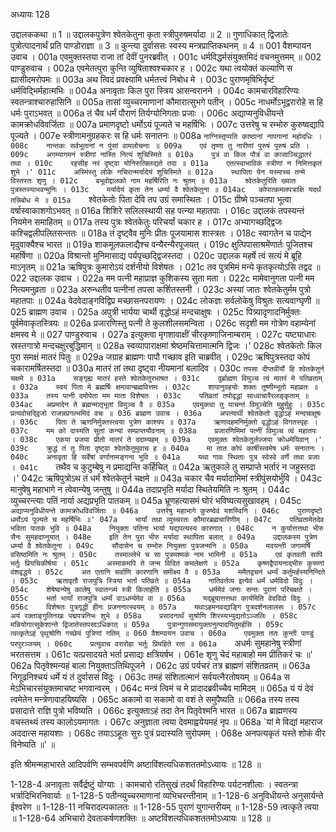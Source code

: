 अध्यायः 128

उद्दालककथा ॥ 1 ॥ उद्दालकपुत्रेण श्वेतकेतुना कृता स्त्रीपुरुषमर्यादा ॥ 2 ॥ गुणाधिकात् द्विजातेः पुत्रोत्पादनार्थं प्रति पाण्डोराज्ञा ॥ 3 ॥ कुन्त्या दुर्वाससः स्वस्य मन्त्रप्राप्तिकथनम् ॥ 4 ॥
001	वैशम्पायन उवाच ।
001a	एवमुक्तस्तया राजा तां देवीं पुनरब्रवीत् ।
001c	धर्मविद्धर्मसंयुक्तमिदं वचनमुत्तमम् ॥
002	पाण्डुरुवाच ।
002a	एवमेतत्पुरा कुन्ति व्युषिताश्वश्चकार ह ।
002c	यथा त्वयोक्तं कल्याणि स ह्यासीदमरोपमः ॥
003a	अथ त्विदं प्रवक्ष्यामि धर्मतत्त्वं निबोध मे ।
003c	पुराणमृषिभिर्दृष्टं धर्मविद्भिर्महात्मभिः ॥
004a	अनावृताः किल पुरा स्त्रिय आसन्वरानने ।
004c	कामचारविहारिण्यः स्वतन्त्राश्चारुहासिनि ॥
005a	तासां व्युच्चरमाणानां कौमारात्सुभगे पतीन् ।
005c	नाधर्मोऽभूद्वरारोहे स हि धर्मः पुराऽभवत् ॥
006a	तं चैव धर्मं पौराणं तिर्यग्योनिगताः प्रजाः ।
006c	अद्याप्यनुविधीयन्ते कामक्रोधविवर्जिताः ॥
007a	प्रमाणदृष्टो धर्मोऽयं पूज्यते च महर्षिभिः ।
007c	उत्तरेषु च रम्भोरु कुरुष्वद्यापि पूज्यते ।
007e	स्त्रीणामनुग्रहकरः स हि धर्मः सनातनः ॥
008a	`नाग्निस्तृप्यति काष्ठानां नापगानां महोदधिः ।
008c	नान्तकः सर्वभूतानां न पुंसां वामलोचनाः ॥
009a	एवं तृष्णा तु नारीणां पुरुषं पुरुषं प्रति ।
009c	अगम्यागमनं स्त्रीणां नास्ति नित्यं शुचिस्मिते ॥
010a	पुत्रं वा किल पौत्रं वा कासाञ्चिद्धातरं तथा ।
010c	रहसीह नरं दृष्ट्वा योनिरुत्क्लिद्यते तदा ॥
011a	एतत्स्वाभाविकं स्त्रीणां न निमित्तकृतं शुभे ।'
011c	अस्मिंस्तु लोके नचिरान्मर्यादेयं शुचिस्मिते ॥
012a	स्थापिता येन यस्माच्च तन्मे विस्तरतः शृणु ।
012c	बभूवोद्दालको नाम महर्षिरिति नः श्रुतम् ॥
013a	श्वेतकेतुरिति ख्यातः पुत्रस्तस्याभवन्मुनिः ।
013c	मर्यादेयं कृता तेन धर्म्या वै श्वेतकेतुना ॥
014ac	कोपात्कमलपत्राक्षि यदर्थं तन्निबोध मे ॥
015a	`श्वेतकेतोः पिता देवि तप उग्रं समास्थितः ।
015c	ग्रीष्मे पञ्चतपा भूत्वा वर्षास्वाकाशगोऽभवत् ॥
016a	शिशिरे सलिलस्थायी सह पत्न्या महातपाः ।
016c	उद्दालकं तपस्यन्तं नियमेन समाहितम् ॥
017a	तस्य पुत्रः श्वेतकेतुः परिचर्यां चकार ह ।
017c	अभ्यागच्छद्द्विजः कश्चिद्वलीपलितसन्ततः ॥
018a	तं दृष्ट्वैव मुनिः प्रीतः पूजयामास शास्त्रतः ।
018c	स्वागतेन च पाद्येन मृदुवाक्यैश्च भारत ॥
019a	शाकमूलफलाद्यैश्च वन्यैरन्यैरपूजयत् ।
019c	क्षुत्पिपासाश्रमेंणार्तः पूजितश्च महर्षिणा ॥
020a	विश्रान्तो मुनिमासाद्य पर्यपृच्छद्द्विजस्तदा ।
020c	उद्दालक महर्षे त्वं सत्यं मे ब्रूहि माऽनृतम् ॥
021a	ऋषिपुत्रः कुमारोऽयं दर्शनीयो विशेषतः ।
021c	तव पुत्रमिमं मन्ये कृतकृत्योऽसि तद्वद ॥
022	उद्दालक उवाच ।
022a	मम पत्नी महाप्राज्ञ कुशिकस्य सुता मता ।
022c	मामेवानुगता पत्नी मम नित्यमनुव्रता ॥
023a	अरुन्धतीव पत्नीनां तपसा कर्शितस्तनी ।
023c	अस्यां जातः श्वेतकेतुर्मम पुत्रो महातपाः ॥
024a	वेदवेदाङ्गविद्विप्र मच्छासनपरायणः ।
024c	लोकज्ञः सर्वलोकेषु विश्रुतः सत्यवाग्घृणी ॥
025	ब्राह्मण उवाच ।
025a	अपुत्री भार्यया चार्थी वृद्धोऽहं मन्दचाक्षुषः ।
025c	पित्र्यादृणादनिर्मुक्तः पूर्वमेवाकृतस्त्रियः ॥
026a	प्रजारणिस्तु पत्नी ते कुलशीलसमन्विता ।
026c	सदृशी मम गोत्रेण वहाम्येनां क्षमस्व मे ॥
027	पाण्डुरुवाच ।
027a	इत्युक्त्वा मृगशावाक्षीं चीरकृष्णाजिनाम्बराम् ।
027c	यष्ट्याधारः स्रस्तगात्रो मन्दचक्षुरबुद्धिमान् ॥
028a	स्वव्यापाराक्षमां श्रेष्ठमचित्तामात्मनि द्विजः ।'
028c	श्वेतकेतोः किल पुरा समक्षं मातरं पितुः ॥
029a	जग्राह ब्राह्मणः पापौ गच्छाव इति चाब्रवीत् ।
029c	ऋषिपुत्रस्तदा कोपं चकारामर्षितस्तदा ॥
030a	मातरं तां तथा दृष्ट्वा नीयमानां बलादिव ।
030c	`तपसा दीप्तवीर्यो हि श्वेतकेतुर्न चक्षमे ॥
031a	सङ्गृह्य मातरं हस्ते श्वेतकेतुरभाषत ।
031c	दुर्ब्राह्मण विमुञ्च त्वं मातरं मे पतिव्रताम् ॥
032a	स्वयं पिता मे ब्रह्मर्षिः क्षमावान्ब्रह्मवित्तमः ।
032c	शापानुग्रहयोः शक्तः तूष्णीम्भूतो महाव्रतः ॥
033a	तस्य पत्नी दमोपेता मम माता विशेषतः ।
033c	पतिव्रतां तपोवृद्धां साध्वाचारैरलङ्कृताम् ॥
034ac	अप्रमादेन ते ब्रह्मन्मातृभूतां विमुञ्च वै ॥
035a	एवमुक्त्वा तु याचन्तं विमुञ्चेति मुहुर्मुहुः ।
035c	प्रत्यवोचद्द्विजो राजन्नप्रगल्भमिदं वचः ॥
036	ब्राह्मण उवाच ।
036a	अपत्यार्थी श्वेतकेतो वृद्धोऽहं मन्दचाक्षुषः ।
036c	पिता ते ऋणनिर्मुक्तस्त्वया पुत्रेण काश्यप ॥
037a	ऋणादहमनिर्मुक्तो वृद्धोऽहं विगतस्पृहः ।
037c	मम को दास्यति सुतां कन्यां सम्प्राप्तयौवनाम् ॥
038a	प्रजारणिमिमां पत्नीं विमुञ्च त्वं महातपः ।
038c	एकया प्रजया प्रीतो मातरं ते ददाम्यहम् ॥
039a	एवमुक्तः श्वेतकेतुर्लज्जया क्रोधमेयिवान् ।'
039c	क्रुद्धं तं तु पिता दृष्ट्वा श्वेतकेतुमुवाच ह ॥
040a	मा तात कोपं कार्षीस्त्वमेष धर्मः सनातनः ।
040c	अनावृता हि सर्वेषां वर्णानामङ्गना भुवि ॥
041a	यथा गावः स्थिताः पुत्र स्वेस्वे वर्णे तथा प्रजाः ।
041c	`तथैव च कुटुम्बेषु न प्रमाद्यन्ति कर्हिचित् ॥
042a	ऋतुकाले तु सम्प्राप्ते भर्तारं न जहुस्तदा ।'
042c	ऋषिपुत्रोऽथ तं धर्मं श्वेतकेतुर्न चक्षमे ॥
043a	चकार चैव मर्यादामिमां स्त्रीपुंसयोर्भुवि ।
043c	मानुषेषु महाभागे न त्वेवान्येषु जन्तुषु ॥
044a	तदाप्रभृति मर्यादा स्थितेयमिति नः श्रुतम् ।
044c	व्युच्चरन्त्याः पतिं नार्या अद्यप्रभृति पातकम् ॥
045a	भ्रूणहत्यासमं घोरं भविष्यत्यसुखावहम् ।
045c	`अद्याप्यनुविधीयन्ते कामक्रोधविवर्जिताः ॥
046a	उत्तरेषु महाभागे कुरुष्वेवं यशस्विनि ।
046c	पुराणदृष्टो धर्मोऽयं पूज्यते च महर्षिभिः ॥'
047a	भार्यां तथा व्युच्चरतः कौमारब्रह्मचारिणीम् ।
047c	पतिव्रतामेतदेव भविता पातकं भुवि ॥
048a	नियुक्ता पतिना भार्या यद्यपत्यस्य कारणात् ।
048c	न कुर्यात्तत्तथा भीरु सैनः सुमहदाप्नुयात् ।
048e	इति तेन पुरा भीरु मर्यादा स्थापिता बलात् ॥
049a	उद्दालकस्य पुत्रेण धर्म्या वै श्वेतकेतुना ।
049c	सौदासेन च रम्भोरु नियुक्ता पुत्रजन्मनि ॥
050a	मदयन्ती जगामर्षिं वसिष्ठमिति नः श्रुतम् ।
050c	तस्माल्लेभे च सा पुत्रमश्मकं नाम भामिनी ॥
051a	एवं कृतवती सापि भर्तुः प्रियचिकीर्षया ।
051c	अस्माकमपि ते जन्म विदितं कमलेक्षणे ॥
052a	कृष्णद्वैपायनाद्भीरु कुरूणां वंशवृद्धये ।
052c	अत एतानि सर्वाणि कारणानि समीक्ष्य वै ॥
053a	ममैतद्वचनं धर्म्यं कर्तुमर्हस्यनिन्दिते ।
053c	ऋतावृतौ राजपुत्रि स्त्रिया भर्ता पतिव्रते ॥
054a	नातिवर्तव्य इत्येवं धर्मं धर्मविदो विदुः ।
054c	शेषेष्वन्येषु कालेषु स्वातन्त्र्यं स्त्री किलार्हति ॥
055a	धर्ममेवं जनाः सन्तः पुराणं परिचक्षते ।
055c	भर्ता भार्यां राजपुत्रि धर्म्यं वाऽधर्म्यमेव वा ॥
056a	यद्ब्रूयात्तत्तथा कार्यमिति वेदविदो विदुः ।
056c	विशेषतः पुत्रगृद्धी हीनः प्रजननात्स्वयम् ॥
057a	यथाऽहमनवद्याङ्गि पुत्रदर्शनलालसः ।
057c	अयं रक्ताङ्गुलिनखः पद्मपत्रनिभः शुभे ॥
058a	प्रसादनार्थं सुश्रोणि शिरस्यभ्युद्यतोऽञ्जलिः ।
058c	मन्नियोगात्सुकेशान्ते द्विजातेस्तपसाऽधिकात् ॥
059a	पुत्रान्गुणसमायुक्तानुत्पादयितुमर्हसि ।
059c	त्वत्कृतेऽहं पृथुश्रोणि गच्छेयं पुत्रिणां गतिम् ॥
060	वैशम्पायन उवाच ।
060a	एवमुक्ता ततः कुन्ती पाण्डुं परपुरञ्जयम् ।
060c	प्रत्युवाच वरारोहा भर्तुः प्रियहिते रता ॥
061a	`अधर्मः सुमहानेषु स्त्रीणां भरतसत्तम ।
061c	यत्प्रसादयते भर्ता प्रसाद्यः क्षत्रियर्षभ ।
061e	शृणु चेदं महाबाहो मम प्रीतिकरं चः ॥'
062a	पितृवेश्मन्यहं बाला नियुक्ताऽतिथिपूजने ।
062c	उग्रं पर्यचरं तत्र ब्राह्मणं संशितव्रतम् ॥
063a	निगूढनिश्चयं धर्मे यं तं दुर्वाससं विदुः ।
063c	तमहं संशितात्मानं सर्वयत्नैरतोषयम् ॥
064a	स मेऽभिचारसंयुक्तमाचष्ट भगवान्वरम् ।
064c	मन्त्रं त्विमं च मे प्रादादब्रवीच्चैव मामिदम् ॥
065a	यं यं देवं त्वमेतेन मन्त्रेणावाहयिष्यसि ।
065c	अकामो वा सकामो वा वशं ते समुपैष्यति ॥
066a	तस्य तस्य प्रसादात्ते राज्ञि पुत्रो भविष्यति ।
066c	इत्युक्ताऽहं तदा तेन पितृवेश्मनि भारत ॥
067a	ब्राह्मणस्य वचस्तथ्यं तस्य कालोऽयमागतः ।
067c	अनुज्ञाता त्वया देवमाह्वयेयमहं नृप ॥
068a	`यां मे विद्यां महाराज अददात्स महायशाः ।
068c	तयाऽऽहूतः सुरः पुत्रं प्रदास्यति सुरोपमम् ।
068e	अनपत्यकृतं यस्ते शोकं वीर विनेष्यति ॥' ॥

इति श्रीमन्महाभारते आदिपर्वणि सम्भवपर्वणि अष्टाविंशत्यधिकशततमोऽध्यायः ॥ 128 ॥

1-128-4 अनावृताः सर्वैर्द्रष्टुं योग्याः । कामचारो रतिसुखं तदर्थं विहारिण्यः पर्यटनशीलाः । स्वतन्त्रा भर्त्रादिभिरनिवार्याः ॥ 1-128-5 पतीन्व्युच्चरमाणानां व्यभिचरन्तीनाम् ॥ 1-128-6 अनुविधीयन्ते अनुसार्यन्ते ईश्वरेण ॥ 1-128-11 नचिरादल्पकालतः ॥ 1-128-55 पुराणं युगान्तरीयम् ॥ 1-128-59 त्वत्कृते त्वया ॥ 1-128-64 अभिचारो देवताकर्षणशक्तिः ॥ अष्टविंशत्यधिकशततमोऽध्यायः ॥ 128 ॥
